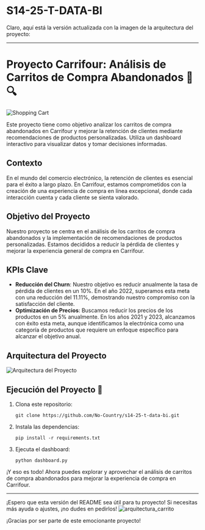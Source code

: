 # S14-25-T-DATA-BI
Claro, aquí está la versión actualizada con la imagen de la arquitectura del proyecto:

---

# Proyecto Carrifour: Análisis de Carritos de Compra Abandonados 🛒🔍

![Shopping Cart](https://image.flaticon.com/icons/png/512/1239/1239529.png)

Este proyecto tiene como objetivo analizar los carritos de compra abandonados en Carrifour y mejorar la retención de clientes mediante recomendaciones de productos personalizadas. Utiliza un dashboard interactivo para visualizar datos y tomar decisiones informadas.

## Contexto
En el mundo del comercio electrónico, la retención de clientes es esencial para el éxito a largo plazo. En Carrifour, estamos comprometidos con la creación de una experiencia de compra en línea excepcional, donde cada interacción cuenta y cada cliente se sienta valorado.

## Objetivo del Proyecto
Nuestro proyecto se centra en el análisis de los carritos de compra abandonados y la implementación de recomendaciones de productos personalizadas. Estamos decididos a reducir la pérdida de clientes y mejorar la experiencia general de compra en Carrifour.

## KPIs Clave
- **Reducción del Churn**: Nuestro objetivo es reducir anualmente la tasa de pérdida de clientes en un 10%. En el año 2022, superamos esta meta con una reducción del 11.11%, demostrando nuestro compromiso con la satisfacción del cliente.
- **Optimización de Precios**: Buscamos reducir los precios de los productos en un 5% anualmente. En los años 2021 y 2023, alcanzamos con éxito esta meta, aunque identificamos la electrónica como una categoría de productos que requiere un enfoque específico para alcanzar el objetivo anual.

## Arquitectura del Proyecto
![Arquitectura del Proyecto](https://github.com/No-Country/s14-25-t-data-bi/blob/main/assets/21247165/78f20235-11d3-494c-af9a-4cf04e659fca.png)

## Ejecución del Proyecto 🚀
1. Clona este repositorio:
   ```
   git clone https://github.com/No-Country/s14-25-t-data-bi.git
   ```
2. Instala las dependencias:
   ```
   pip install -r requirements.txt
   ```
3. Ejecuta el dashboard:
   ```
   python dashboard.py
   ```

¡Y eso es todo! Ahora puedes explorar y aprovechar el análisis de carritos de compra abandonados para mejorar la experiencia de compra en Carrifour.

---

¡Espero que esta versión del README sea útil para tu proyecto! Si necesitas más ayuda o ajustes, ¡no dudes en pedirlos!
![arquitectura_carrito](https://github.com/No-Country/s14-25-t-data-bi/assets/21247165/78f20235-11d3-494c-af9a-4cf04e659fca)

¡Gracias por ser parte de este emocionante proyecto!


